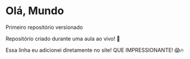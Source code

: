 # Olá, Mundo
 Primeiro repositório versionado

Repositório criado durante uma aula ao vivo! 🎥

Essa linha eu adicionei diretamente no site! QUE IMPRESSIONANTE! 😱🔥
 

